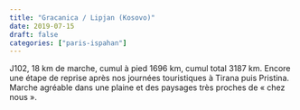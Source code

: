 ```yaml
---
title: "Gracanica / Lipjan (Kosovo)"
date: 2019-07-15
draft: false
categories: ["paris-ispahan"]
---
```


J102, 18 km de marche, cumul à pied 1696 km, cumul total 3187 km.
Encore une étape de reprise après nos journées touristiques à Tirana puis Pristina. Marche agréable dans une plaine et des paysages très proches de « chez nous ».
